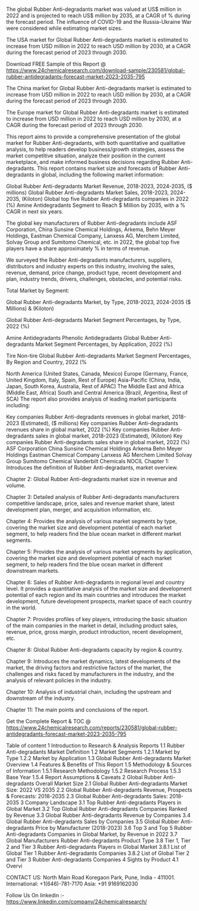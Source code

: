 The global Rubber Anti-degradants market was valued at US$ million in 2022 and is projected to reach US$ million by 2035, at a CAGR of % during the forecast period. The influence of COVID-19 and the Russia-Ukraine War were considered while estimating market sizes.

The USA market for Global Rubber Anti-degradants   market is estimated to increase from USD million in 2022 to reach USD million by 2030, at a CAGR during the forecast period of 2023 through 2030.

Download FREE Sample of this Report @ https://www.24chemicalresearch.com/download-sample/230581/global-rubber-antidegradants-forecast-market-2023-2035-795

The China market for Global Rubber Anti-degradants   market is estimated to increase from USD million in 2022 to reach USD million by 2030, at a CAGR during the forecast period of 2023 through 2030.

The Europe market for Global Rubber Anti-degradants  market is estimated to increase from USD million in 2022 to reach USD million by 2030, at a CAGR during the forecast period of 2023 through 2030.

This report aims to provide a comprehensive presentation of the global market for Rubber Anti-degradants, with both quantitative and qualitative analysis, to help readers develop business/growth strategies, assess the market competitive situation, analyze their position in the current marketplace, and make informed business decisions regarding Rubber Anti-degradants. This report contains market size and forecasts of Rubber Anti-degradants in global, including the following market information:

Global Rubber Anti-degradants Market Revenue, 2018-2023, 2024-2035, ($ millions)
Global Rubber Anti-degradants Market Sales, 2018-2023, 2024-2035, (Kiloton)
Global top five Rubber Anti-degradants companies in 2022 (%)
Amine Antidegradants Segment to Reach $ Million by 2035, with a % CAGR in next six years.

The global key manufacturers of Rubber Anti-degradants include ASF Corporation, China Sunsine Chemical Holdings, Arkema, Behn Meyer Holdings, Eastman Chemical Company, Lanxess AG, Merchem Limited, Solvay Group and Sumitomo Chemical, etc. in 2022, the global top five players have a share approximately % in terms of revenue.

We surveyed the Rubber Anti-degradants manufacturers, suppliers, distributors and industry experts on this industry, involving the sales, revenue, demand, price change, product type, recent development and plan, industry trends, drivers, challenges, obstacles, and potential risks.

Total Market by Segment:

Global Rubber Anti-degradants Market, by Type, 2018-2023, 2024-2035 ($ Millions) & (Kiloton)

Global Rubber Anti-degradants Market Segment Percentages, by Type, 2022 (%)

Amine Antidegradants
Phenolic Antidegradants
Global Rubber Anti-degradants Market Segment Percentages, by Application, 2022 (%)

Tire
Non-tire
Global Rubber Anti-degradants Market Segment Percentages, By Region and Country, 2022 (%

North America (United States, Canada, Mexico)
Europe (Germany, France, United Kingdom, Italy, Spain, Rest of Europe)
Asia-Pacific (China, India, Japan, South Korea, Australia, Rest of APAC)
The Middle East and Africa (Middle East, Africa)
South and Central America (Brazil, Argentina, Rest of SCA)
The report also provides analysis of leading market participants including:

Key companies Rubber Anti-degradants revenues in global market, 2018-2023 (Estimated), ($ millions)
Key companies Rubber Anti-degradants revenues share in global market, 2022 (%)
Key companies Rubber Anti-degradants sales in global market, 2018-2023 (Estimated), (Kiloton)
Key companies Rubber Anti-degradants sales share in global market, 2022 (%)
ASF Corporation
China Sunsine Chemical Holdings
Arkema
Behn Meyer Holdings
Eastman Chemical Company
Lanxess AG
Merchem Limited
Solvay Group
Sumitomo Chemical
Vanderbilt Chemicals
NOCIL
Chapter 1: Introduces the definition of Rubber Anti-degradants, market overview.

Chapter 2: Global Rubber Anti-degradants market size in revenue and volume.

Chapter 3: Detailed analysis of Rubber Anti-degradants manufacturers competitive landscape, price, sales and revenue market share, latest development plan, merger, and acquisition information, etc.

Chapter 4: Provides the analysis of various market segments by type, covering the market size and development potential of each market segment, to help readers find the blue ocean market in different market segments.

Chapter 5: Provides the analysis of various market segments by application, covering the market size and development potential of each market segment, to help readers find the blue ocean market in different downstream markets.

Chapter 6: Sales of Rubber Anti-degradants in regional level and country level. It provides a quantitative analysis of the market size and development potential of each region and its main countries and introduces the market development, future development prospects, market space of each country in the world.

Chapter 7: Provides profiles of key players, introducing the basic situation of the main companies in the market in detail, including product sales, revenue, price, gross margin, product introduction, recent development, etc.

Chapter 8: Global Rubber Anti-degradants capacity by region & country.

Chapter 9: Introduces the market dynamics, latest developments of the market, the driving factors and restrictive factors of the market, the challenges and risks faced by manufacturers in the industry, and the analysis of relevant policies in the industry.

Chapter 10: Analysis of industrial chain, including the upstream and downstream of the industry.

Chapter 11: The main points and conclusions of the report.

Get the Complete Report & TOC @ https://www.24chemicalresearch.com/reports/230581/global-rubber-antidegradants-forecast-market-2023-2035-795

Table of content
1 Introduction to Research & Analysis Reports
1.1 Rubber Anti-degradants Market Definition
1.2 Market Segments
1.2.1 Market by Type
1.2.2 Market by Application
1.3 Global Rubber Anti-degradants Market Overview
1.4 Features & Benefits of This Report
1.5 Methodology & Sources of Information
1.5.1 Research Methodology
1.5.2 Research Process
1.5.3 Base Year
1.5.4 Report Assumptions & Caveats
2 Global Rubber Anti-degradants Overall Market Size
2.1 Global Rubber Anti-degradants Market Size: 2022 VS 2035
2.2 Global Rubber Anti-degradants Revenue, Prospects & Forecasts: 2018-2035
2.3 Global Rubber Anti-degradants Sales: 2018-2035
3 Company Landscape
3.1 Top Rubber Anti-degradants Players in Global Market
3.2 Top Global Rubber Anti-degradants Companies Ranked by Revenue
3.3 Global Rubber Anti-degradants Revenue by Companies
3.4 Global Rubber Anti-degradants Sales by Companies
3.5 Global Rubber Anti-degradants Price by Manufacturer (2018-2023)
3.6 Top 3 and Top 5 Rubber Anti-degradants Companies in Global Market, by Revenue in 2022
3.7 Global Manufacturers Rubber Anti-degradants Product Type
3.8 Tier 1, Tier 2 and Tier 3 Rubber Anti-degradants Players in Global Market
3.8.1 List of Global Tier 1 Rubber Anti-degradants Companies
3.8.2 List of Global Tier 2 and Tier 3 Rubber Anti-degradants Companies
4 Sights by Product
4.1 Overvi

CONTACT US:
North Main Road Koregaon Park, Pune, India - 411001.
International: +1(646)-781-7170
Asia: +91 9169162030

Follow Us On linkedin :- https://www.linkedin.com/company/24chemicalresearch/
